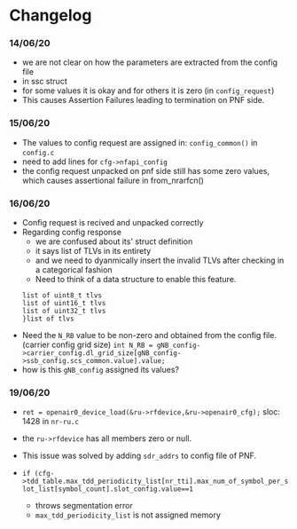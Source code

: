 # Changelog

### 14/06/20
* we are not clear on how the parameters are extracted from the config file
* in ssc struct
* for some values it is okay and for others it is zero (in `config_request`)
* This causes Assertion Failures leading to termination on PNF side.

### 15/06/20
* The values to config request are assigned in: `config_common()` in `config.c`
* need to add lines for `cfg->nfapi_config`
* the config request unpacked on pnf side still has some zero values, which causes assertional failure in from_nrarfcn()

### 16/06/20
* Config request is recived and unpacked correctly
* Regarding config response
    * we are confused about its' struct definition
    * it says list of TLVs in its entirety
    * and we need to dyanmically insert the invalid TLVs after checking in a categorical fashion
    * Need to think of a data structure to enable this feature.
    ```struct{
    list of uint8_t tlvs
    list of uint16_t tlvs
    list of uint32_t tlvs
    }list of tlvs
    ```
* Need the `N_RB` value to be non-zero and obtained from the config file. (carrier config grid size)
`int N_RB = gNB_config->carrier_config.dl_grid_size[gNB_config->ssb_config.scs_common.value].value;`
* how is this `gNB_config` assigned its values?

### 19/06/20
* `ret = openair0_device_load(&ru->rfdevice,&ru->openair0_cfg);` sloc: 1428 in `nr-ru.c`
* the `ru->rfdevice` has all members zero or null.
* This issue was solved by adding `sdr_addrs` to config file of PNF.

* `if (cfg->tdd_table.max_tdd_periodicity_list[nr_tti].max_num_of_symbol_per_slot_list[symbol_count].slot_config.value==1`
    * throws segmentation error
    * `max_tdd_periodicity_list` is not assigned memory
